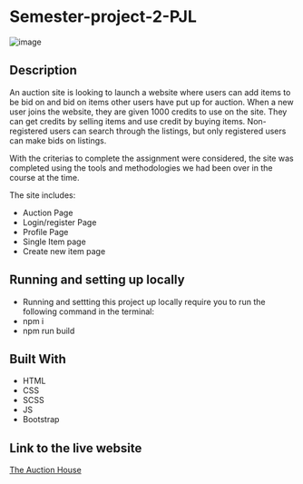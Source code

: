 # Semester-project-2-PJL
![image](https://github.com/PJLUDVIGSEN/Semester-project-2-PJL/assets/91543020/5fb1f2ce-d8a8-45d3-9e46-a323c79dfd0b)


## Description

An auction site is looking to launch a website where users can add items to be bid on and bid on items other users have put up for auction.
When a new user joins the website, they are given 1000 credits to use on the site. 
They can get credits by selling items and use credit by buying items. 
Non-registered users can search through the listings, but only registered users can make bids on listings.


With the criterias to complete the assignment were considered, the site was completed using the tools and methodologies
we had been over in the course at the time.

The site includes: 
- Auction Page
- Login/register Page
- Profile Page
- Single Item page
- Create new item page

## Running and setting up locally
- Running and settting this project up locally require you to run the following command in the terminal:
- npm i 
- npm run build

## Built With

- HTML
- CSS
- SCSS
- JS
- Bootstrap

## Link to the live website
[The Auction House](https://imaginative-entremet-d90bbb.netlify.app/)
